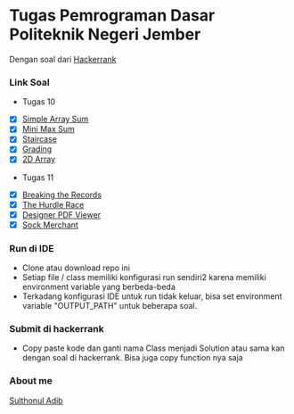 # Tugas Pemrograman Dasar Politeknik Negeri Jember
Dengan soal dari [Hackerrank](https://www.hackerrank.com)

### Link Soal
* Tugas 10
- [x] [Simple Array Sum](https://www.hackerrank.com/challenges/simple-array-sum/problem)
- [x] [Mini Max Sum](https://www.hackerrank.com/challenges/mini-max-sum/problem)
- [x] [Staircase](https://www.hackerrank.com/challenges/staircase/problem)
- [x] [Grading](https://www.hackerrank.com/challenges/grading/problem)
- [x] [2D Array](https://www.hackerrank.com/challenges/2d-array/problem)
* Tugas 11
- [x] [Breaking the Records](https://www.hackerrank.com/challenges/breaking-best-and-worst-records/problem)
- [x] [The Hurdle Race](https://www.hackerrank.com/challenges/the-hurdle-race/problem)
- [x] [Designer PDF Viewer](https://www.hackerrank.com/challenges/designer-pdf-viewer/problem)
- [x] [Sock Merchant](https://www.hackerrank.com/challenges/sock-merchant/problem)

### Run di IDE
- Clone atau download repo ini
- Setiap file / class memiliki konfigurasi run sendiri2 karena memiliki environment variable yang berbeda-beda
- Terkadang konfigurasi IDE untuk run tidak keluar, bisa set environment variable "OUTPUT_PATH" untuk beberapa soal.

### Submit di hackerrank
- Copy paste kode dan ganti nama Class menjadi Solution atau sama kan dengan soal di hackerrank. Bisa juga copy function nya saja

### About me
[Sulthonul Adib](https://github.com/sulthonuladib)
